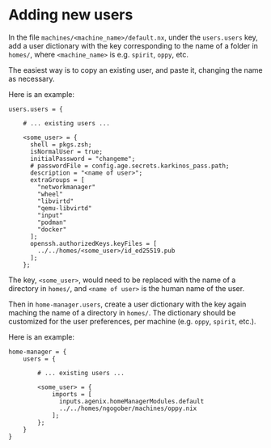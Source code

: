 # Adding new users

In the file `machines/<machine_name>/default.nx`, under the `users.users` key, add a user dictionary with the key corresponding to the name of a folder in `homes/`, where `<machine_name>` is e.g. `spirit`, `oppy`, etc.

The easiest way is to copy an existing user, and paste it, changing the name as necessary.

Here is an example:

```
users.users = {

    # ... existing users ...

    <some_user> = {
      shell = pkgs.zsh;
      isNormalUser = true;
      initialPassword = "changeme";
      # passwordFile = config.age.secrets.karkinos_pass.path;
      description = "<name of user>";
      extraGroups = [
        "networkmanager"
        "wheel"
        "libvirtd"
        "qemu-libvirtd"
        "input"
        "podman"
        "docker"
      ];
      openssh.authorizedKeys.keyFiles = [
        ../../homes/<some_user>/id_ed25519.pub
      ];
    };
```

The key, `<some_user>`, would need to be replaced with the name of a directory in `homes/`, and `<name of user>` is the human name of the user.

Then in `home-manager.users`, create a user dictionary with the key again maching the name of a directory in `homes/`. The dictionary should be customized for the user preferences, per machine (e.g. `oppy`, `spirit`, etc.).

Here is an example:

```
home-manager = {
    users = {

        # ... existing users ...

        <some_user> = {
            imports = [
              inputs.agenix.homeManagerModules.default
              ../../homes/ngogober/machines/oppy.nix
            ];
        };
    }
}


